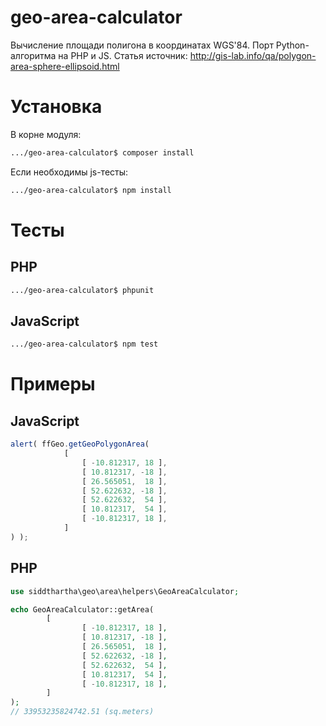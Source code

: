 # geo-area-calculator

Вычисление площади полигона в координатах WGS'84. Порт Python-алгоритма на PHP и JS.
Статья источник: http://gis-lab.info/qa/polygon-area-sphere-ellipsoid.html

# Установка
В корне модуля:
```sh
.../geo-area-calculator$ composer install
```
Если необходимы js-тесты:
```sh
.../geo-area-calculator$ npm install
```
# Тесты
PHP
-----
```sh
.../geo-area-calculator$ phpunit
```

JavaScript
-----
```sh
.../geo-area-calculator$ npm test
```

# Примеры

JavaScript
-----
```js
alert( ffGeo.getGeoPolygonArea(
			[
				[ -10.812317, 18 ],
				[ 10.812317, -18 ],
				[ 26.565051,  18 ],
				[ 52.622632, -18 ],
				[ 52.622632,  54 ],
				[ 10.812317,  54 ],
				[ -10.812317, 18 ],
			]
) );
```

PHP
-----
```php
use siddthartha\geo\area\helpers\GeoAreaCalculator;

echo GeoAreaCalculator::getArea(
        [
                [ -10.812317, 18 ],
                [ 10.812317, -18 ],
                [ 26.565051,  18 ],
                [ 52.622632, -18 ],
                [ 52.622632,  54 ],
                [ 10.812317,  54 ],
                [ -10.812317, 18 ],
        ]
);
// 33953235824742.51 (sq.meters)
```